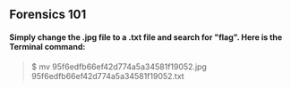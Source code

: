 ## Forensics 101
#### Simply change the .jpg file to a .txt file and search for "flag". Here is the Terminal command:
> $ mv 95f6edfb66ef42d774a5a34581f19052.jpg 95f6edfb66ef42d774a5a34581f19052.txt
